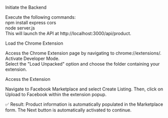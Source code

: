 Initiate the Backend  

Execute the following commands:  
npm install express cors  
node server.js  
This will launch the API at http://localhost:3000/api/product.

Load the Chrome Extension

Access the Chrome Extension page by navigating to chrome://extensions/.  
Activate Developer Mode.  
Select the "Load Unpacked" option and choose the folder containing your extension.

Access the Extension

Navigate to Facebook Marketplace and select Create Listing. Then, click on Upload to Facebook within the extension popup.


✅ Result:
Product information is automatically populated in the Marketplace form. The Next button is automatically activated to continue.
